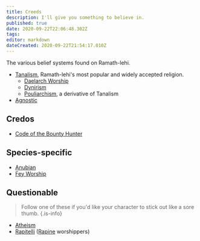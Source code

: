 ```yaml
---
title: Creeds
description: I'll give you something to believe in.
published: true
date: 2020-09-22T22:06:48.302Z
tags: 
editor: markdown
dateCreated: 2020-09-22T21:54:17.010Z
---
```


The various belief systems found on Ramath-lehi.

- [Tanalism](/creeds/tanalism), Ramath-lehi's most popular and widely accepted religion.
  - [Daelarch Worship](/creeds/daelarch-worship)
  - [Dynirism](/creeds/dynirism)
  - [Pouliarchism](/creeds/pouliarchism), a derivative of Tanalism
- [Agnostic](/creeds/agnostic)

## Credos

- [Code of the Bounty Hunter](/creeds/code-of-the-bounty-hunter)

## Species-specific

- [Anubian](/creeds/anubian)
- [Fey Worship](/creeds/fey-worship)

## Questionable

> Follow one of these if you'd like your character to stick out like a sore thumb.
{.is-info}

- [Atheism](/creeds/atheism)
- [Rapitelli](/creeds/rapitelli) ([Rapine](/species/rapine) worshippers)